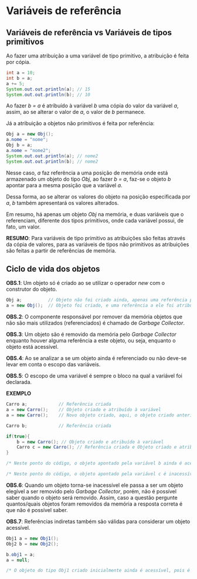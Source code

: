 # Variáveis de referência

## Variáveis de referência vs Variáveis de tipos primitivos

Ao fazer uma atribuição a uma variável de tipo primitivo, a atribuição é feita por cópia.
~~~java
int a = 10;
int b = a;
a += 5;
System.out.out.println(a); // 15
System.out.out.println(b); // 10
~~~
Ao fazer *b = a* é atribuído à variável *b* uma cópia do valor da variável *a*, assim, ao se alterar o valor de *a*, o valor de *b* permanece.

Já a atribuição a objetos não primitivos é feita por referência:
~~~java 
Obj a = new Obj();
a.nome = "nome";
Obj b = a;
a.nome = "nome2";
System.out.out.println(a); // nome2
System.out.out.println(b); // nome2
~~~
Nesse caso, *a* faz referência a uma posição de memória onde está armazenado um objeto do tipo *Obj*, ao fazer *b = a*, faz-se o objeto *b* apontar para a mesma posição que a variável *a*. 

Dessa forma, ao se alterar os valores do objeto na posição especificada por *a*, *b* também apresentará os valores alterados.

Em resumo, há apenas um objeto *Obj* na memória, e duas variáveis que o referenciam, diferente dos tipos primitivos, onde cada variável possui, de fato, um valor.

**RESUMO**: Para variáveis de tipo primitivo as atribuições são feitas através da cópia de valores, para as variáveis de tipos não primitivos as atribuições são feitas a partir de referências de memória.

## Ciclo de vida dos objetos
**OBS.1**: Um objeto só é criado ao se utilizar o operador *new* com o construtor do objeto.
~~~java
Obj a;          // Objeto não foi criado ainda, apenas uma referência para um objeto do tipo Obj
a = new Obj();  // Objeto foi criado, e uma referência a ele foi atribuída à variável a
~~~
**OBS.2**: O componente responsável por remover da memória objetos que não são mais utilizados (referenciados) é chamado de *Garbage Collector*.

**OBS.3**: Um objeto são é removido da memória pelo *Garbage Collector* enquanto houver alguma referência a este objeto, ou seja, enquanto o objeto está acessível.

**OBS.4**: Ao se analizar a se um objeto ainda é referenciado ou não deve-se levar em conta o escopo das variáveis.

**OBS.5**: O escopo de uma variável é sempre o bloco na qual a variável foi declarada.

**EXEMPLO**
~~~java
Carro a;            // Referência criada
a = new Carro();    // Objeto criado e atribuído à variável
a = new Carro();    // Novo objeto criado, aqui, o objeto criado anteriormente passa a ser inacessível

Carro b;            // Referência criada

if(true){
    b = new Carro(); // Objeto criado e atribuído à variável
    Carro c = new Carro(); // Referência criada e Objeto criado e atribuído à variável
}

/* Neste ponto do código, o objeto apontado pela variável b ainda é acessível, pois b ainda está dentro de seu escopo e, portanto, ainda existe. */

/* Neste ponto do código, o objeto apontado pela variável c é inacessível, pois c está de seu escopo (o escopo de c é o bloco if, vide OBS.5) e, portanto, não existe. */
~~~

**OBS.6**: Quando um objeto torna-se inacessível ele passa a ser um objeto elegível a ser removido pelo *Garbage Collector*, porém, não é possível saber quando o objeto será removido. Assim, caso a questão pergunte quantos/quais objetos foram removidos da memória a resposta correta é que não é possível saber.

**OBS.7**: Referências indiretas também são válidas para considerar um objeto acessível.
~~~java 
Obj1 a = new Obj1();
Obj2 b = new Obj2();

b.obj1 = a;
a = null;

/* O objeto do tipo Obj1 criado inicialmente ainda é acessível, pois é indiretamente referenciado por b.obj1 */
~~~